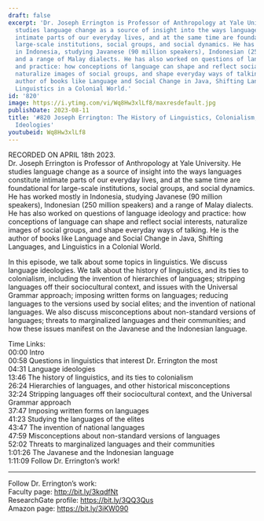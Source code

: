 ```yaml
---
draft: false
excerpt: 'Dr. Joseph Errington is Professor of Anthropology at Yale University. He
  studies language change as a source of insight into the ways languages constitute
  intimate parts of our everyday lives, and at the same time are foundational for
  large-scale institutions, social groups, and social dynamics. He has worked mostly
  in Indonesia, studying Javanese (90 million speakers), Indonesian (250 million speakers)
  and a range of Malay dialects. He has also worked on questions of language ideology
  and practice: how conceptions of language can shape and reflect social interests,
  naturalize images of social groups, and shape everyday ways of talking. He is the
  author of books like Language and Social Change in Java, Shifting Languages, and
  Linguistics in a Colonial World.'
id: '820'
image: https://i.ytimg.com/vi/Wq8Hw3xlLf8/maxresdefault.jpg
publishDate: 2023-08-11
title: '#820 Joseph Errington: The History of Linguistics, Colonialism, and Language
  Ideologies'
youtubeid: Wq8Hw3xlLf8
---
```

RECORDED ON APRIL 18th 2023.  
Dr. Joseph Errington is Professor of Anthropology at Yale University. He studies language change as a source of insight into the ways languages constitute intimate parts of our everyday lives, and at the same time are foundational for large-scale institutions, social groups, and social dynamics. He has worked mostly in Indonesia, studying Javanese (90 million speakers), Indonesian (250 million speakers) and a range of Malay dialects. He has also worked on questions of language ideology and practice: how conceptions of language can shape and reflect social interests, naturalize images of social groups, and shape everyday ways of talking. He is the author of books like Language and Social Change in Java, Shifting Languages, and Linguistics in a Colonial World.

In this episode, we talk about some topics in linguistics. We discuss language ideologies. We talk about the history of linguistics, and its ties to colonialism, including the invention of hierarchies of languages; stripping languages off their sociocultural context, and issues with the Universal Grammar approach; imposing written forms on languages; reducing languages to the versions used by social elites; and the invention of national languages. We also discuss misconceptions about non-standard versions of languages; threats to marginalized languages and their communities; and how these issues manifest on the Javanese and the Indonesian language.

Time Links:  
00:00 Intro  
00:58  Questions in linguistics that interest Dr. Errington the most  
04:31  Language ideologies  
13:46  The history of linguistics, and its ties to colonialism  
26:24  Hierarchies of languages, and other historical misconceptions  
32:24  Stripping languages off their sociocultural context, and the Universal Grammar approach  
37:47  Imposing written forms on languages  
41:23  Studying the languages of the elites  
43:47  The invention of national languages  
47:59  Misconceptions about non-standard versions of languages  
52:02  Threats to marginalized languages and their communities  
1:01:26  The Javanese and the Indonesian language  
1:11:09  Follow Dr. Errington’s work!

---

Follow Dr. Errington’s work:  
Faculty page: http://bit.ly/3kqdfNt  
ResearchGate profile: https://bit.ly/3QQ3Qus  
Amazon page: https://bit.ly/3iKW090
